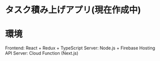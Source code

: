# タスク積み上げアプリ(現在作成中)

# 環境

Frontend: React + Redux + TypeScript
Server: Node.js + Firebase Hosting
API Server: Cloud Function (Next.js)
